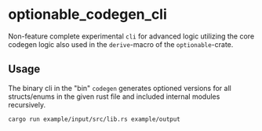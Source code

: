 # optionable_codegen_cli

Non-feature complete experimental `cli` for advanced logic utilizing the core codegen logic
also used in the `derive`-macro of the `optionable`-crate.

## Usage
The binary cli in the "bin" `codegen` generates optioned versions for all structs/enums in the given rust file
and included internal modules recursively.
```bash
cargo run example/input/src/lib.rs example/output
```